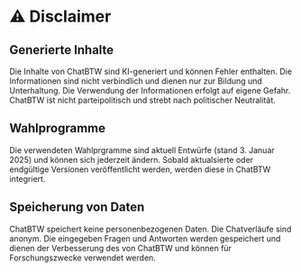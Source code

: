 # ⚠️ Disclaimer

## Generierte Inhalte
Die Inhalte von ChatBTW sind KI-generiert und können Fehler enthalten. Die Informationen sind nicht verbindlich und dienen nur zur Bildung und Unterhaltung. Die Verwendung der Informationen erfolgt auf eigene Gefahr. ChatBTW ist nicht parteipolitisch und strebt nach politischer Neutralität.

## Wahlprogramme
Die verwendeten Wahlprgramme sind aktuell Entwürfe (stand 3. Januar 2025) und können sich jederzeit ändern. Sobald aktualsierte oder endgültige Versionen veröffentlicht werden, werden diese in ChatBTW integriert.

## Speicherung von Daten
ChatBTW speichert keine personenbezogenen Daten. Die Chatverläufe sind anonym. Die eingegeben Fragen und Antworten werden gespeichert und dienen der Verbesserung des von ChatBTW und können für Forschungszwecke verwendet werden.
